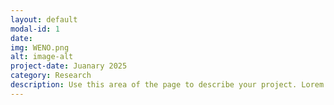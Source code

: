 ```yaml
---
layout: default
modal-id: 1
date:
img: WENO.png
alt: image-alt
project-date: Juanary 2025
category: Research
description: Use this area of the page to describe your project. Lorem ipsum dolor sit amet, consectetur adipisicing elit. Mollitia neque assumenda ipsam nihil, molestias magnam, recusandae quos quis inventore quisquam velit asperiores, vitae? Reprehenderit soluta, eos quod consequuntur itaque. Nam.
---
```

